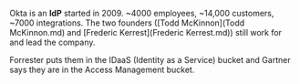 Okta is an **IdP** started in 2009. ~4000 employees, ~14,000 customers, ~7000 integrations. The two founders ([Todd McKinnon](Todd McKinnon.md) and [Frederic Kerrest](Frederic Kerrest.md)) still work for and lead the company.

Forrester puts them in the IDaaS (Identity as a Service) bucket and Gartner says they are in the Access Management bucket. 